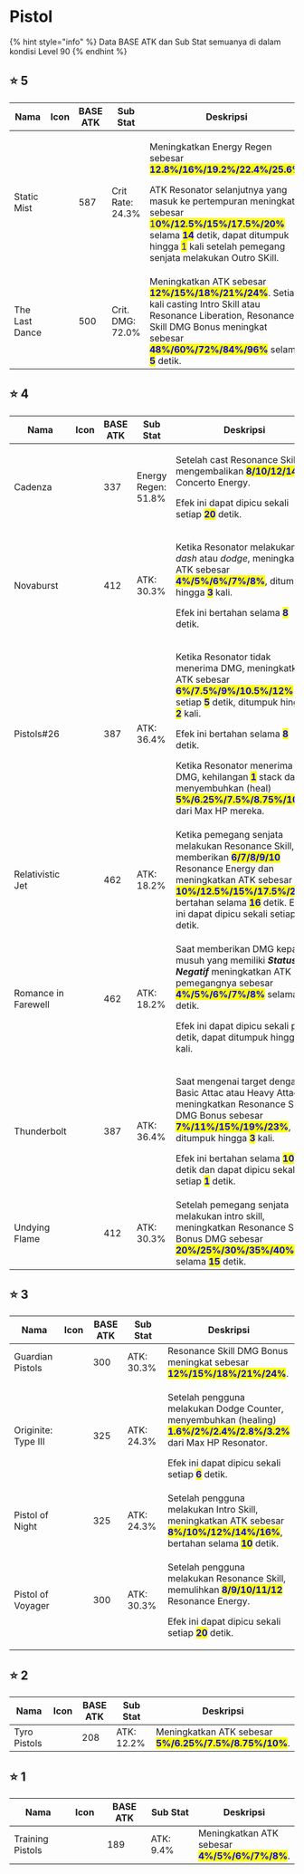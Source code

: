 # Pistol

{% hint style="info" %}
Data BASE ATK dan Sub Stat semuanya di dalam kondisi Level 90
{% endhint %}

## :star: 5

<table data-full-width="true"><thead><tr><th width="169">Nama</th><th width="109">Icon</th><th width="113">BASE ATK</th><th width="149">Sub Stat</th><th>Deskripsi</th></tr></thead><tbody><tr><td>Static Mist</td><td><img src="https://wuthering.wiki/img/weapon_21030015.png" alt=""></td><td>587</td><td>Crit Rate: 24.3%</td><td><p>Meningkatkan Energy Regen sebesar <mark style="color:blue;"><strong>12.8%/16%/19.2%/22.4%/25.6%</strong></mark>. </p><p>ATK Resonator selanjutnya yang masuk ke pertempuran meningkat sebesar <mark style="color:blue;">1<strong>0%/12.5%/15%/17.5%/20%</strong></mark> selama <mark style="color:blue;"><strong>14</strong></mark> detik, dapat ditumpuk hingga <mark style="color:blue;">1</mark> kali setelah pemegang senjata melakukan Outro SKill.</p></td></tr><tr><td>The Last Dance</td><td><img src="https://wuthering.wiki/img/weapon_21030016.png" alt=""></td><td>500</td><td>Crit. DMG: 72.0%</td><td>Meningkatkan ATK sebesar <mark style="color:blue;"><strong>12%/15%/18%/21%/24%</strong></mark>. Setiap kali casting Intro Skill atau Resonance Liberation, Resonance Skill DMG Bonus meningkat sebesar <mark style="color:blue;"><strong>48%/60%/72%/84%/96%</strong></mark> selama <mark style="color:blue;"><strong>5</strong></mark> detik.</td></tr></tbody></table>

## :star: 4

<table data-full-width="true"><thead><tr><th width="171">Nama</th><th width="106">Icon</th><th width="114">BASE ATK</th><th width="163">Sub Stat</th><th>Deskripsi</th></tr></thead><tbody><tr><td>Cadenza</td><td><img src="https://wuthering.wiki/img/weapon_21030024.png" alt=""></td><td>337</td><td>Energy Regen: 51.8%</td><td><p>Setelah cast Resonance Skill, mengembalikan <mark style="color:blue;"><strong>8/10/12/14/16</strong></mark> Concerto Energy.</p><p>Efek ini dapat dipicu sekali setiap <mark style="color:blue;"><strong>20</strong></mark> detik.</p></td></tr><tr><td>Novaburst</td><td><img src="https://wuthering.wiki/img/weapon_21030064.png" alt=""></td><td>412</td><td>ATK: 30.3%</td><td><p>Ketika Resonator melakukan <em>dash</em> atau <em>dodge</em>, meningkatkan ATK sebesar <mark style="color:blue;"><strong>4%/5%/6%/7%/8%</strong></mark>, ditumpuk hingga <mark style="color:blue;"><strong>3</strong></mark> kali.</p><p>Efek ini bertahan selama <mark style="color:blue;"><strong>8</strong></mark> detik.</p></td></tr><tr><td>Pistols#26</td><td><img src="https://wuthering.wiki/img/weapon_21030034.png" alt=""></td><td>387</td><td>ATK: 36.4%</td><td><p>Ketika Resonator tidak menerima DMG, meningkatkan ATK sebesar <mark style="color:blue;"><strong>6%/7.5%/9%/10.5%/12%</strong></mark> setiap <mark style="color:blue;"><strong>5</strong></mark> detik, ditumpuk hingga <mark style="color:blue;"><strong>2</strong></mark> kali.</p><p>Efek ini bertahan selama <mark style="color:blue;"><strong>8</strong></mark> detik.</p><p>Ketika Resonator menerima DMG, kehilangan <mark style="color:blue;"><strong>1</strong></mark> stack dan menyembuhkan (heal) <mark style="color:blue;"><strong>5%/6.25%/7.5%/8.75%/10%</strong></mark> dari Max HP mereka.</p></td></tr><tr><td>Relativistic Jet</td><td><img src="https://wuthering.wiki/img/weapon_21030084.png" alt=""></td><td>462</td><td>ATK: 18.2%</td><td>Ketika pemegang senjata melakukan Resonance Skill, memberikan <mark style="color:blue;"><strong>6/7/8/9/10</strong></mark> Resonance Energy dan meningkatkan ATK sebesar <mark style="color:blue;"><strong>10%/12.5%/15%/17.5%/20%</strong></mark>, bertahan selama <mark style="color:blue;"><strong>16</strong></mark> detik. Efek ini dapat dipicu sekali setiap <mark style="color:blue;"><strong>20</strong></mark> detik.</td></tr><tr><td>Romance in Farewell</td><td><img src="https://wuthering.wiki/img/weapon_21030094.png" alt=""></td><td>462</td><td>ATK: 18.2%</td><td><p>Saat memberikan DMG kepada musuh yang memiliki <em><strong>Status Negatif</strong></em> meningkatkan ATK pemegangnya sebesar <mark style="color:blue;"><strong>4%/5%/6%/7%/8%</strong></mark> selama <mark style="color:blue;"><strong>10</strong></mark> detik.</p><p>Efek ini dapat dipicu sekali per detik, dapat ditumpuk hingga <mark style="color:blue;"><strong>4</strong></mark> kali.</p></td></tr><tr><td>Thunderbolt</td><td><img src="https://wuthering.wiki/img/weapon_21030074.png" alt=""></td><td>387</td><td>ATK: 36.4%</td><td><p>Saat mengenai target dengan Basic Attac atau Heavy Attack, meningkatkan Resonance Skill DMG Bonus sebesar <mark style="color:blue;"><strong>7%/11%/15%/19%/23%</strong></mark>, ditumpuk hingga <mark style="color:blue;"><strong>3</strong></mark> kali.</p><p>Efek ini bertahan selama <mark style="color:blue;"><strong>10</strong></mark> detik dan dapat dipicu sekali setiap <mark style="color:blue;"><strong>1</strong></mark> detik.</p></td></tr><tr><td>Undying Flame</td><td><img src="https://wuthering.wiki/img/weapon_21030044.png" alt=""></td><td>412</td><td>ATK: 30.3%</td><td>Setelah pemegang senjata melakukan intro skill, meningkatkan Resonance Skill Bonus DMG sebesar <mark style="color:blue;"><strong>20%/25%/30%/35%/40%</strong></mark> selama <mark style="color:blue;"><strong>15</strong></mark> detik.</td></tr></tbody></table>

## :star: 3

<table data-full-width="true"><thead><tr><th width="170">Nama</th><th width="105">Icon</th><th width="116">BASE ATK</th><th width="164">Sub Stat</th><th>Deskripsi</th></tr></thead><tbody><tr><td>Guardian Pistols</td><td><img src="https://wuthering.wiki/img/weapon_21030053.png" alt=""></td><td>300</td><td>ATK: 30.3%</td><td>Resonance Skill DMG Bonus meningkat sebesar <mark style="color:blue;"><strong>12%/15%/18%/21%/24%</strong></mark>.</td></tr><tr><td>Originite: Type III</td><td><img src="https://wuthering.wiki/img/weapon_21030023.png" alt=""></td><td>325</td><td>ATK: 24.3%</td><td><p>Setelah pengguna melakukan Dodge Counter, menyembuhkan (healing) <mark style="color:blue;"><strong>1.6%/2%/2.4%/2.8%/3.2%</strong></mark> dari Max HP Resonator.</p><p>Efek ini dapat dipicu sekali setiap <mark style="color:blue;"><strong>6</strong></mark> detik.</p></td></tr><tr><td>Pistol of Night</td><td><img src="https://wuthering.wiki/img/weapon_21030013.png" alt=""></td><td>325</td><td>ATK: 24.3%</td><td>Setelah pengguna melakukan Intro Skill, meningkatkan ATK sebesar <mark style="color:blue;"><strong>8%/10%/12%/14%/16%</strong></mark>, bertahan selama <mark style="color:blue;"><strong>10</strong></mark> detik.</td></tr><tr><td>Pistol of Voyager</td><td><img src="https://wuthering.wiki/img/weapon_21030043.png" alt=""></td><td>300</td><td>ATK: 30.3%</td><td><p>Setelah pengguna melakukan Resonance Skill, memulihkan <mark style="color:blue;"><strong>8/9/10/11/12</strong></mark> Resonance Energy.</p><p>Efek ini dapat dipicu sekali setiap <mark style="color:blue;"><strong>20</strong></mark> detik.</p></td></tr></tbody></table>

## :star: 2

<table data-full-width="true"><thead><tr><th width="171">Nama</th><th width="93">Icon</th><th width="127">BASE ATK</th><th width="165">Sub Stat</th><th>Deskripsi</th></tr></thead><tbody><tr><td>Tyro Pistols</td><td><img src="https://wuthering.wiki/img/weapon_21030012.png" alt=""></td><td>208</td><td>ATK: 12.2%</td><td>Meningkatkan ATK sebesar <mark style="color:blue;"><strong>5%/6.25%/7.5%/8.75%/10%</strong></mark>.</td></tr></tbody></table>

## :star: 1

<table data-full-width="true"><thead><tr><th width="171">Nama</th><th width="95">Icon</th><th width="127">BASE ATK</th><th width="163">Sub Stat</th><th>Deskripsi</th></tr></thead><tbody><tr><td>Training Pistols</td><td><img src="https://wuthering.wiki/img/weapon_21030011.png" alt=""></td><td>189</td><td>ATK: 9.4%</td><td>Meningkatkan ATK sebesar <mark style="color:blue;"><strong>4%/5%/6%/7%/8%</strong></mark>.</td></tr></tbody></table>
